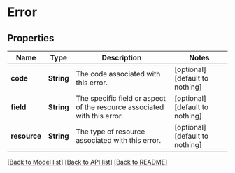 # Error


## Properties
Name | Type | Description | Notes
------------ | ------------- | ------------- | -------------
**code** | **String** | The code associated with this error. | [optional] [default to nothing]
**field** | **String** | The specific field or aspect of the resource associated with this error. | [optional] [default to nothing]
**resource** | **String** | The type of resource associated with this error. | [optional] [default to nothing]


[[Back to Model list]](./README.md#models) [[Back to API list]](./README.md#api-endpoints) [[Back to README]](./README.md)


